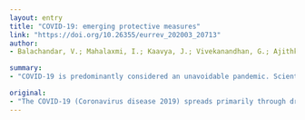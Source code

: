 ```yaml
---
layout: entry
title: "COVID-19: emerging protective measures"
link: "https://doi.org/10.26355/eurrev_202003_20713"
author:
- Balachandar, V.; Mahalaxmi, I.; Kaavya, J.; Vivekanandhan, G.; Ajithkumar, S.; Arul, N.; Singaravelu, G.; Senthil Kumar, N.; Mohana Dev, S.

summary:
- "COVID-19 is predominantly considered an unavoidable pandemic. Scientists are very curious about how to provide the best protection to the public before a vaccine can be made available. We aim to develop an efficient viral inactivation system by exploiting active compounds from naturally occurring medicinal plants and infusing them into nanofiber-based respiratory masks. In the absence of vaccination, productive masks can be worn to prevent transmission of airborne pathogenic aerosols and control diseases."

original:
- "The COVID-19 (Coronavirus disease 2019) spreads primarily through droplets of saliva or discharge from the nose. COVID-19 is predominantly considered as an unavoidable pandemic, and scientists are very curious about how to provide the best protection to the public before a vaccine can be made available. There is an urge to manufacture a greater number of masks to prevent any aerosol with microbes. Hence, we aim to develop an efficient viral inactivation system by exploiting active compounds from naturally occurring medicinal plants and infusing them into nanofiber-based respiratory masks. Our strategy is to develop fibrous filtration with three-layered masks using the compounds from medicinal plants for viral deactivation. These masks will be beneficial not just to healthcare workers but common citizens as well. In the absence of vaccination, productive masks can be worn to prevent transmission of airborne pathogenic aerosols and control diseases."
---
```


